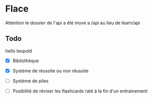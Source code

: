 # Flace

Attention le dossier de l'api a été move a /api au lieu de learn/api

## Todo

hello leopold



- [x] Bibliothèque
- [x] Système de réussite ou non réussite
- [ ] Système de piles
- [ ] Posibilité de réviser les flashcards raté à la fin d'un entrainement
      
